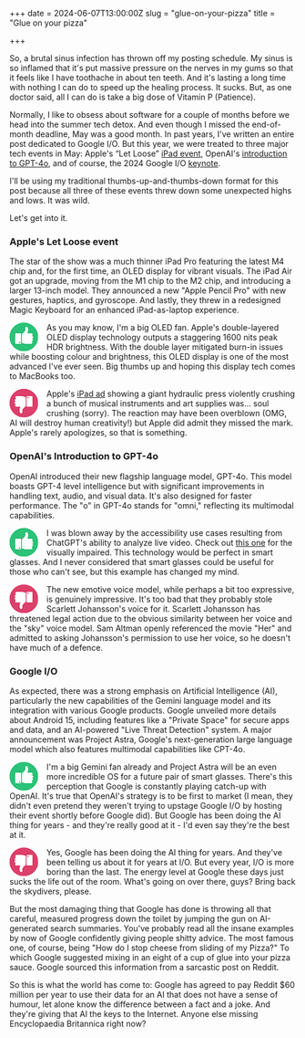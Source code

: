 +++
date = 2024-06-07T13:00:00Z
slug = "glue-on-your-pizza"
title = "Glue on your pizza"

+++

So, a brutal sinus infection has thrown off my posting schedule. My sinus is so inflamed that it's put massive pressure on the nerves in my gums so that it feels like I have toothache in about ten teeth. And it's lasting a long time with nothing I can do to speed up the healing process. It sucks. But, as one doctor said, all I can do is take a big dose of Vitamin P (Patience).

Normally, I like to obsess about software for a couple of months before we head into the summer tech detox. And even though I missed the end-of-month deadline, May was a good month. In past years, I've written an entire post dedicated to Google I/O. But this year, we were treated to three major tech events in May: Apple's “Let Loose” [iPad event](https://www.youtube.com/live/f1J38FlDKxo?si=1Rf29FLf0g6_l_yo), OpenAI's [introduction to GPT-4o](https://www.youtube.com/live/DQacCB9tDaw?si=hclAJZGFjnWGa0Rp), and of course, the 2024 Google I/O [keynote](https://www.youtube.com/live/XEzRZ35urlk?si=u-_y-7REL3zdn4Wx).

I'll be using my traditional thumbs-up-and-thumbs-down format for this post because all three of these events threw down some unexpected highs and lows. It was wild.

Let's get into it.

<!--more-->

### Apple's Let Loose event

The star of the show was a much thinner iPad Pro featuring the latest M4 chip and, for the first time, an OLED display for vibrant visuals. The iPad Air got an upgrade, moving from the M1 chip to the M2 chip, and introducing a larger 13-inch model. They announced a new "Apple Pencil Pro" with new gestures, haptics, and gyroscope. And lastly, they threw in a redesigned Magic Keyboard for an enhanced iPad-as-laptop experience.

<img src="/images/thumbs_up.png" align="left"> As you may know, I'm a big OLED fan. Apple's double-layered OLED display technology outputs a staggering 1600 nits peak HDR brightness. With the double layer mitigated burn-in issues while boosting colour and brightness, this OLED display is one of the most advanced I've ever seen. Big thumbs up and hoping this display tech comes to MacBooks too.

<img src="/images/thumbs_down.png" align="left"> Apple's [iPad ad](https://youtu.be/ntjkwIXWtrc?si=FhEcKyVily4t5hrb) showing a giant hydraulic press violently crushing a bunch of musical instruments and art supplies was... soul crushing (sorry). The reaction may have been overblown (OMG, AI will destroy human creativity!) but Apple did admit they missed the mark. Apple's rarely apologizes, so that is something. 

### OpenAI's Introduction to GPT-4o

OpenAI introduced their new flagship language model, GPT-4o. This model boasts GPT-4 level intelligence but with significant improvements in handling text, audio, and visual data. It's also designed for faster performance. The "o" in GPT-4o stands for "omni," reflecting its multimodal capabilities.

<img src="/images/thumbs_up.png" align="left"> I was blown away by the accessibility use cases resulting from ChatGPT's ability to analyze live video. Check out [this one](https://youtu.be/KwNUJ69RbwY?si=YNicNNAwdbyg2Ry1) for the visually impaired. This technology would be perfect in smart glasses. And I never considered that smart glasses could be useful for those who can't see, but this example has changed my mind.

<img src="/images/thumbs_down.png" align="left"> The new emotive voice model, while perhaps a bit too expressive, is genuinely impressive. It's too bad that they probably stole Scarlett Johansson's voice for it. Scarlett Johansson has threatened legal action due to the obvious similarity between her voice and the "sky" voice model. Sam Altman openly referenced the movie "Her" and admitted to asking Johansson's permission to use her voice, so he doesn't have much of a defence.


### Google I/O
As expected, there was a strong emphasis on Artificial Intelligence (AI), particularly the new capabilities of the Gemini language model and its integration with various Google products. Google unveiled more details about Android 15, including features like a "Private Space" for secure apps and data, and an AI-powered "Live Threat Detection" system. A major announcement was Project Astra, Google's next-generation large language model which also features multimodal capabilities like CPT-4o.

<img src="/images/thumbs_up.png" align="left"> I'm a big Gemini fan already and Project Astra will be an even more incredible OS for a future pair of smart glasses. There's this perception that Google is constantly playing catch-up with OpenAI. It's true that OpenAI's strategy is to be first to market (I mean, they didn't even pretend they weren't trying to upstage Google I/O by hosting their event shortly before Google did). But Google has been doing the AI thing for years - and they're really good at it - I'd even say they're the best at it.

<img src="/images/thumbs_down.png" align="left"> Yes, Google has been doing the AI thing for years. And they've been telling us about it for years at I/O. But every year, I/O is more boring than the last. The energy level at Google these days just sucks the life out of the room. What's going on over there, guys? Bring back the skydivers, please.

But the most damaging thing that Google has done is throwing all that careful, measured progress down the toilet by jumping the gun on AI-generated search summaries. You've probably read all the insane examples by now of Google confidently giving people shitty advice. The most famous one, of course, being "How do I stop cheese from sliding of my Pizza?" To which Google suggested mixing in an eight of a cup of glue into your pizza sauce. Google sourced this information from a sarcastic post on Reddit.

So this is what the world has come to: Google has agreed to pay Reddit $60 million per year to use their data for an AI that does not have a sense of humour, let alone know the difference between a fact and a joke. And they're giving that AI the keys to the Internet. Anyone else missing Encyclopaedia Britannica right now?